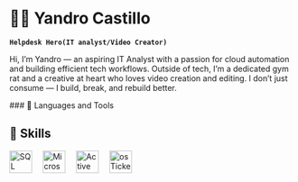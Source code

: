# 🏄‍♂️ Yandro Castillo

**`Helpdesk Hero(IT analyst/Video Creator)`**

Hi, I’m Yandro — an aspiring IT Analyst with a passion for cloud automation and building efficient tech workflows. Outside of tech, I’m a dedicated gym rat and a creative at heart who loves video creation and editing. I don’t just consume — I build, break, and rebuild better.

 
   </p>
### 🧰 Languages and Tools


## 💼 Skills

<p align="left">
  <!-- SQL -->
  <img alt="SQL" width="40px" style="padding-right:15px;" src="https://cdn.jsdelivr.net/gh/devicons/devicon/icons/mysql/mysql-original.svg" />
  
  <!-- Microsoft Office -->
  <img alt="Microsoft Office" width="40px" style="padding-right:15px;" src="https://upload.wikimedia.org/wikipedia/commons/0/0d/Microsoft_Office_Logo_%282019–present%29.svg" />
  
  <!-- Active Directory -->
  <img alt="Active Directory" width="40px" style="padding-right:15px;" src="https://upload.wikimedia.org/wikipedia/commons/1/18/Active_Directory_icon.png" />
  
  <!-- OS Ticket (unofficial, custom icon used) -->
  <img alt="osTicket" width="40px" style="padding-right:15px;" src="https://osticket.com/wp-content/uploads/2020/04/cropped-osTicket-Logo.png" />
</p>
